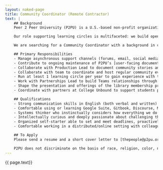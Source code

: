 ```yaml
---
layout: naked-page
title: Community Coordinator (Remote Contractor)
text: |
    ## Background
    Peer 2 Peer University (P2PU) is a U.S.-based non-profit organization that supports peer learning around the world through a model we call learning circles: study groups that meet in public spaces to work through free educational materials together.

    Our role supporting learning circles is multifaceted: we build open source software for managing meetings, we train groups to facilitate learning circles, we maintain an online community for facilitators, and we develop and curate open educational resources. In late 2021, we’re launching two exciting new initiatives: an institutional membership program for library systems (“Teams”) and a pilot for [credit-bearing learning circles](https://info.p2pu.org/2021/07/21/bringing-college-credits-to-libraries-with-peer-led-learning-circles/) in partnership with College Unbound. 

    We are searching for a Community Coordinator with a background in community experience and customer support to oversee our existing virtual community, help support our new initiatives, and define a meaningful overlap between the two. To start, the community coordinator role will be a 4 day/week contract position (32 hours/week; ideally Monday-Thursday) for one year with the hope and intent to extend. You can be based anywhere so long as your working day overlaps with 9–12PM Eastern US time. Salary starts at USD $40,000.

    ## Primary Responsibilities
    - Manage asynchronous support channels (forums, email, social media) to answer questions and orient new community members (approx. 5–10 inquiries/week)
    - Contribute to ongoing maintenance of P2PU’s [user-facing documentation](https://handbook.p2pu.org/) and [community-curated course library](https://www.p2pu.org/en/courses/)
    - Collaborate with Production Lead to document community stories and insights across public news channels (newsletters, blog posts, social media)
    - Collaborate with team to coordinate and host regular community events (monthly calls, yearly gatherings)
    - Run at least 1 learning circle per year to gain experience with the model, test P2PU’s software tools, and explore new learning materials
    - Work with Partnerships Lead to build Teams relationships through onboarding, facilitation training, 1:1 support hours, and quarterly check-in calls
    - Shape the presentation and offerings of the library membership program by documenting success stories and collecting member feedback on desired updates to learning materials, software features, and support systems
    - Coordinate with partners at College Unbound to support students participating in learning circles for academic credit

    ## Qualifications
    - Strong communication skills in English (both verbal and written) across a variety of mediums and audiences (including those with limited English or digital literacy). Communication skills in other languages are a plus! 
    - Comfortable using or learning Google Suite, Gitbook, Discourse, Mailchimp, Wordpress, and Github. (A basic understanding of writing Markdown will come in handy too.)
    - Systems thinker who instinctually considers how everything we do contributes to the bigger picture.
    - Intellectually curious and deeply passionate about challenging the hegemony of formal education through community-based learning. Desire to learn new things about both technology and education.
    - Organized self-starter able to set and meet deadlines, proactively communicate, and create or improve internal processes when needed. 
    - Comfortable working in a distributed/online setting with colleagues across a 9-hour time zone range and able to travel globally up to 4 weeks/year (when it's safe to do so).

    ## To Apply
    Please send a resume and a short cover letter to [thepeople@p2pu.org](mailto:thepeople@p2pu.org) with “Community Coordinator” in the subject line by <u><b>September 20, 2021</b></u>. In your cover letter, please let us know how this work aligns with your personal and professional interests and why you are well suited for the job.

    P2PU does not discriminate on the basis of race, religion, color, national origin, gender, sexual orientation, age, marital status, veteran status, or disability status.
---
```

<script type="application/ld+json">
{
    "@context" : "https://schema.org/",
    "@type" : "JobPosting",
    "title" : "Production Lead",
    "description" : "{{page.text | markdownify | strip_newlines | replace:'"', "'" }}",
    "datePosted" : "2021-09-02",
    "validThrough" : "2021-09-20T00:00",
    "employmentType" : "CONTRACTOR",
    "hiringOrganization" : {
        "@type" : "Organization",
        "name" : "Peer 2 Peer University",
        "sameAs" : "https://www.p2pu.org"
    },
    "baseSalary": {
        "@type": "MonetaryAmount",
        "currency": "USD",
        "value": {
            "@type": "QuantitativeValue",
            "value": 40000.00,
            "unitText": "YEAR"
        }
    },
    "jobLocationType": "TELECOMMUTE",
    "applicantLocationRequirements": [
  		{
    		"@type": "Country",
    		"sameAs": "https://www.wikidata.org/wiki/Q30",
    		"name": "USA"
  		},
  		{
    		"@type": "Country",
    		"sameAs": "https://www.wikidata.org/wiki/Q458",
    		"name": "European Union"
  		},
  		{
          	"@type": "Country",
    		"sameAs": "https://www.wikidata.org/wiki/Q19464773",
          	"name": "Northern America and Mexico"
  		},
  		{
          	"@type": "Country",
    		"sameAs": "https://www.wikidata.org/wiki/Q19464773",
          	"name": "South Africa"
  		}

	]
}
</script>

{{ page.text}}

